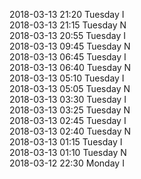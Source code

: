 2018-03-13 21:20 Tuesday  I  
2018-03-13 21:15 Tuesday  N  
2018-03-13 20:55 Tuesday  I  
2018-03-13 09:45 Tuesday  N  
2018-03-13 06:45 Tuesday  I  
2018-03-13 06:40 Tuesday  N  
2018-03-13 05:10 Tuesday  I  
2018-03-13 05:05 Tuesday  N  
2018-03-13 03:30 Tuesday  I  
2018-03-13 03:25 Tuesday  N  
2018-03-13 02:45 Tuesday  I  
2018-03-13 02:40 Tuesday  N  
2018-03-13 01:15 Tuesday  I  
2018-03-13 01:10 Tuesday  N  
2018-03-12 22:30 Monday  I  
